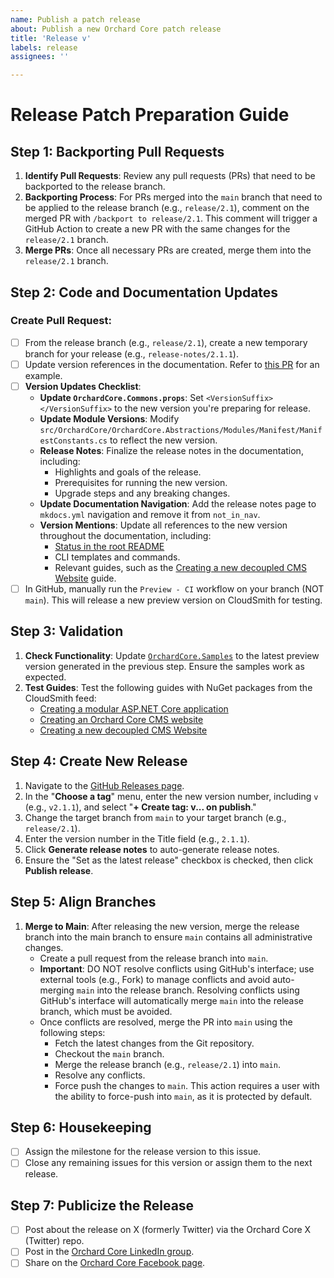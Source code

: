 ```yaml
---
name: Publish a patch release
about: Publish a new Orchard Core patch release
title: 'Release v'
labels: release
assignees: ''

---
```


# Release Patch Preparation Guide

## Step 1: Backporting Pull Requests

1. **Identify Pull Requests**: Review any pull requests (PRs) that need to be backported to the release branch.
2. **Backporting Process**: For PRs merged into the `main` branch that need to be applied to the release branch (e.g., `release/2.1`), comment on the merged PR with `/backport to release/2.1`. This comment will trigger a GitHub Action to create a new PR with the same changes for the `release/2.1` branch.
3. **Merge PRs**: Once all necessary PRs are created, merge them into the `release/2.1` branch.

## Step 2: Code and Documentation Updates

### Create Pull Request:

  - [ ] From the release branch (e.g., `release/2.1`), create a new temporary branch for your release (e.g., `release-notes/2.1.1`).
  - [ ] Update version references in the documentation. Refer to [this PR](https://github.com/OrchardCMS/OrchardCore/pull/17065/files) for an example.
  - [ ] **Version Updates Checklist**:
     - **Update `OrchardCore.Commons.props`**: Set `<VersionSuffix></VersionSuffix>` to the new version you're preparing for release.
     - **Update Module Versions**: Modify `src/OrchardCore/OrchardCore.Abstractions/Modules/Manifest/ManifestConstants.cs` to reflect the new version.
     - **Release Notes**: Finalize the release notes in the documentation, including:
       - Highlights and goals of the release.
       - Prerequisites for running the new version.
       - Upgrade steps and any breaking changes.
     - **Update Documentation Navigation**: Add the release notes page to `mkdocs.yml` navigation and remove it from `not_in_nav`.
     - **Version Mentions**: Update all references to the new version throughout the documentation, including:
       - [Status in the root README](https://docs.orchardcore.net/en/latest/#status)
       - CLI templates and commands.
       - Relevant guides, such as the [Creating a new decoupled CMS Website](https://docs.orchardcore.net/en/latest/guides/decoupled-cms/) guide.
  - [ ] In GitHub, manually run the `Preview - CI` workflow on your branch (NOT `main`). This will release a new preview version on CloudSmith for testing.

## Step 3: Validation

1. **Check Functionality**: Update [`OrchardCore.Samples`](https://github.com/OrchardCMS/OrchardCore.Samples) to the latest preview version generated in the previous step. Ensure the samples work as expected.
2. **Test Guides**: Test the following guides with NuGet packages from the CloudSmith feed:
   - [Creating a modular ASP.NET Core application](https://docs.orchardcore.net/en/latest/guides/create-modular-application-mvc/)
   - [Creating an Orchard Core CMS website](https://docs.orchardcore.net/en/latest/guides/create-cms-application/)
   - [Creating a new decoupled CMS Website](https://docs.orchardcore.net/en/latest/guides/decoupled-cms/)

## Step 4: Create New Release

1. Navigate to the [GitHub Releases page](https://github.com/OrchardCMS/OrchardCore/releases/new).
2. In the "**Choose a tag**" menu, enter the new version number, including `v` (e.g., `v2.1.1`), and select "**+ Create tag: v... on publish**."
3. Change the target branch from `main` to your target branch (e.g., `release/2.1`).
4. Enter the version number in the Title field (e.g., `2.1.1`).
5. Click **Generate release notes** to auto-generate release notes.
6. Ensure the "Set as the latest release" checkbox is checked, then click **Publish release**.

## Step 5: Align Branches

1. **Merge to Main**: After releasing the new version, merge the release branch into the main branch to ensure `main` contains all administrative changes.
   - Create a pull request from the release branch into `main`.
   - **Important**: DO NOT resolve conflicts using GitHub's interface; use external tools (e.g., Fork) to manage conflicts and avoid auto-merging `main` into the release branch. Resolving conflicts using GitHub's interface will automatically merge `main` into the release branch, which must be avoided.
   - Once conflicts are resolved, merge the PR into `main` using the following steps:
     - Fetch the latest changes from the Git repository.
     - Checkout the `main` branch.
     - Merge the release branch (e.g., `release/2.1`) into `main`.
     - Resolve any conflicts.
     - Force push the changes to `main`. This action requires a user with the ability to force-push into `main`, as it is protected by default.

## Step 6: Housekeeping

- [ ] Assign the milestone for the release version to this issue.
- [ ] Close any remaining issues for this version or assign them to the next release.

## Step 7: Publicize the Release

- [ ] Post about the release on X (formerly Twitter) via the Orchard Core X (Twitter) repo.
- [ ] Post in the [Orchard Core LinkedIn group](https://www.linkedin.com/groups/13605669/).
- [ ] Share on the [Orchard Core Facebook page](https://www.facebook.com/OrchardCore/).
